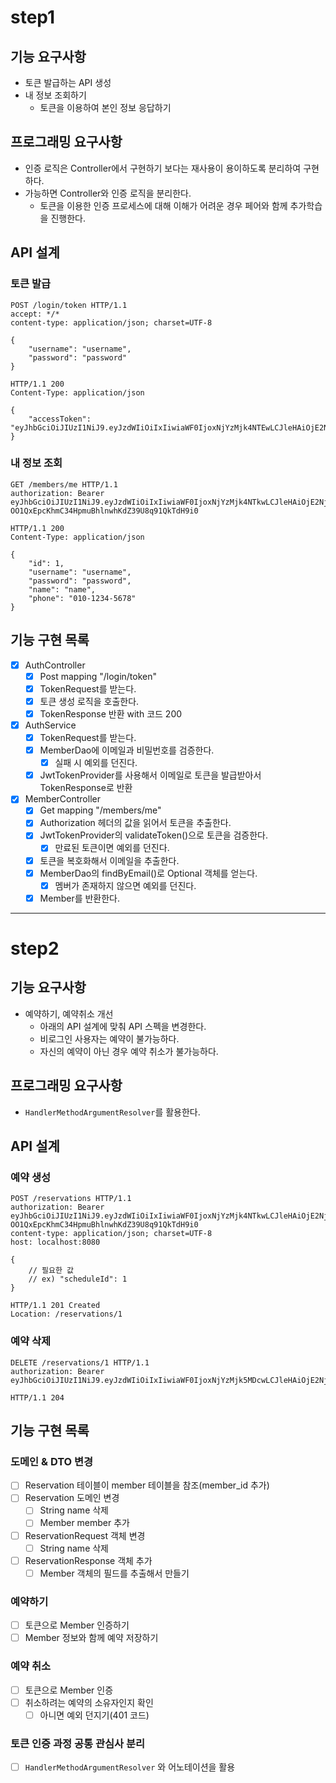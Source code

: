 # step1 

## 기능 요구사항
- 토큰 발급하는 API 생성
- 내 정보 조회하기
  - 토큰을 이용하여 본인 정보 응답하기


## 프로그래밍 요구사항
- 인증 로직은 Controller에서 구현하기 보다는 재사용이 용이하도록 분리하여 구현하다.
- 가능하면 Controller와 인증 로직을 분리한다. 
  - 토큰을 이용한 인증 프로세스에 대해 이해가 어려운 경우 페어와 함께 추가학습을 진행한다.

## API 설계

### 토큰 발급
```http request
POST /login/token HTTP/1.1
accept: */*
content-type: application/json; charset=UTF-8

{
    "username": "username",
    "password": "password"
}
```

```http request
HTTP/1.1 200 
Content-Type: application/json

{
    "accessToken": "eyJhbGciOiJIUzI1NiJ9.eyJzdWIiOiIxIiwiaWF0IjoxNjYzMjk4NTEwLCJleHAiOjE2NjMzMDIxMTAsInJvbGUiOiJBRE1JTiJ9.7pxE1cjS51snIrfk21m2Nw0v08HCjgkRD2WSxTK318M"
}
```

### 내 정보 조회

```http request
GET /members/me HTTP/1.1
authorization: Bearer eyJhbGciOiJIUzI1NiJ9.eyJzdWIiOiIxIiwiaWF0IjoxNjYzMjk4NTkwLCJleHAiOjE2NjMzMDIxOTAsInJvbGUiOiJBRE1JTiJ9.-OO1QxEpcKhmC34HpmuBhlnwhKdZ39U8q91QkTdH9i0
```

```http request
HTTP/1.1 200 
Content-Type: application/json

{
    "id": 1,
    "username": "username",
    "password": "password",
    "name": "name",
    "phone": "010-1234-5678"
}
```

## 기능 구현 목록
- [x] AuthController
  - [x] Post mapping "/login/token" 
  - [x] TokenRequest를 받는다.
  - [x] 토큰 생성 로직을 호출한다.
  - [x] TokenResponse 반환 with 코드 200
- [x] AuthService
  - [x] TokenRequest를 받는다.
  - [x] MemberDao에 이메일과 비밀번호를 검증한다.
    - [x] 실패 시 예외를 던진다.
  - [x] JwtTokenProvider를 사용해서 이메일로 토큰을 발급받아서 TokenResponse로 반환
- [x] MemberController
  - [x] Get mapping "/members/me"
  - [x] Authorization 헤더의 값을 읽어서 토큰을 추출한다.
  - [x] JwtTokenProvider의 validateToken()으로 토큰을 검증한다.
    - [x] 만료된 토큰이면 예외를 던진다.
  - [x] 토큰을 복호화해서 이메일을 추출한다.
  - [x] MemberDao의 findByEmail()로 Optional<Member> 객체를 얻는다.
    - [x] 멤버가 존재하지 않으면 예외를 던진다.
  - [x] Member를 반환한다.

---

# step2

## 기능 요구사항
- 예약하기, 예약취소 개선 
  - 아래의 API 설계에 맞춰 API 스펙을 변경한다.
  - 비로그인 사용자는 예약이 불가능하다.
  - 자신의 예약이 아닌 경우 예약 취소가 불가능하다.

## 프로그래밍 요구사항
- `HandlerMethodArgumentResolver`를 활용한다.

## API 설계

### 예약 생성
```http request
POST /reservations HTTP/1.1
authorization: Bearer eyJhbGciOiJIUzI1NiJ9.eyJzdWIiOiIxIiwiaWF0IjoxNjYzMjk4NTkwLCJleHAiOjE2NjMzMDIxOTAsInJvbGUiOiJBRE1JTiJ9.-OO1QxEpcKhmC34HpmuBhlnwhKdZ39U8q91QkTdH9i0
content-type: application/json; charset=UTF-8
host: localhost:8080

{
    // 필요한 값
    // ex) "scheduleId": 1
}
```

```http request
HTTP/1.1 201 Created
Location: /reservations/1
```

### 예약 삭제
```http request
DELETE /reservations/1 HTTP/1.1
authorization: Bearer eyJhbGciOiJIUzI1NiJ9.eyJzdWIiOiIxIiwiaWF0IjoxNjYzMjk5MDcwLCJleHAiOjE2NjMzMDI2NzAsInJvbGUiOiJBRE1JTiJ9.zgz7h7lrKLNw4wP9I0W8apQnMUn3WHnmqQ1N2jNqwlQ
```

```http request
HTTP/1.1 204 
```

## 기능 구현 목록

### 도메인 & DTO 변경
- [ ] Reservation 테이블이 member 테이블을 참조(member_id 추가)
- [ ] Reservation 도메인 변경
  - [ ] String name 삭제
  - [ ] Member member 추가
- [ ] ReservationRequest 객체 변경
  - [ ] String name 삭제
- [ ] ReservationResponse 객체 추가
  - [ ] Member 객체의 필드를 추출해서 만들기

### 예약하기
- [ ] 토큰으로 Member 인증하기
- [ ] Member 정보와 함께 예약 저장하기

### 예약 취소
- [ ] 토큰으로 Member 인증
- [ ] 취소하려는 예약의 소유자인지 확인
  - [ ] 아니면 예외 던지기(401 코드)

### 토큰 인증 과정 공통 관심사 분리
- [ ] `HandlerMethodArgumentResolver` 와 어노테이션을 활용